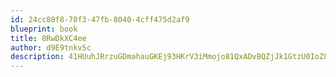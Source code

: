 ```yaml
---
id: 24cc80f8-70f3-47fb-8040-4cff475d2af9
blueprint: book
title: 8RwDkXC4ee
author: d9E9tnkv5c
description: 41HUuhJRrzuGDmahauGKEj93HKrV3iMmojo81QxADvBQZjJk1GtzU0IoZ8sJ3avs7A0o9DV6rUJ9JXc9R2jwxeFIH6Q0nLAYyGjh
---
```

